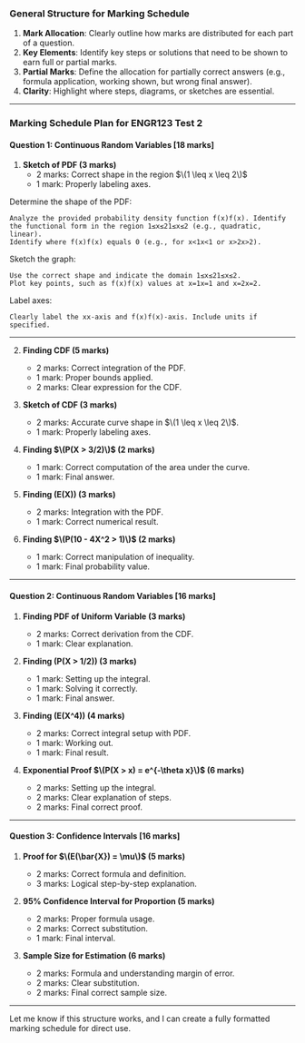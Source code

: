 ### General Structure for Marking Schedule
1. **Mark Allocation**: Clearly outline how marks are distributed for each part of a question.
2. **Key Elements**: Identify key steps or solutions that need to be shown to earn full or partial marks.
3. **Partial Marks**: Define the allocation for partially correct answers (e.g., formula application, working shown, but wrong final answer).
4. **Clarity**: Highlight where steps, diagrams, or sketches are essential.

---

### Marking Schedule Plan for ENGR123 Test 2

#### Question 1: Continuous Random Variables [18 marks]
1. **Sketch of PDF (3 marks)**
   - 2 marks: Correct shape in the region $\(1 \leq x \leq 2\)$
   - 1 mark: Properly labeling axes.
  

Determine the shape of the PDF:

    Analyze the provided probability density function f(x)f(x). Identify the functional form in the region 1≤x≤21≤x≤2 (e.g., quadratic, linear).
    Identify where f(x)f(x) equals 0 (e.g., for x<1x<1 or x>2x>2).

Sketch the graph:

    Use the correct shape and indicate the domain 1≤x≤21≤x≤2.
    Plot key points, such as f(x)f(x) values at x=1x=1 and x=2x=2.

Label axes:

    Clearly label the xx-axis and f(x)f(x)-axis. Include units if specified.










---

2. **Finding CDF (5 marks)**
   - 2 marks: Correct integration of the PDF.
   - 1 mark: Proper bounds applied.
   - 2 marks: Clear expression for the CDF.

3. **Sketch of CDF (3 marks)**
   - 2 marks: Accurate curve shape in $\(1 \leq x \leq 2\)$.
   - 1 mark: Properly labeling axes.

4. **Finding $\(P(X > 3/2)\)$ (2 marks)**
   - 1 mark: Correct computation of the area under the curve.
   - 1 mark: Final answer.

5. **Finding \(E(X)\) (3 marks)**
   - 2 marks: Integration with the PDF.
   - 1 mark: Correct numerical result.

6. **Finding $\(P(10 - 4X^2 > 1)\)$ (2 marks)**
   - 1 mark: Correct manipulation of inequality.
   - 1 mark: Final probability value.

---

#### Question 2: Continuous Random Variables [16 marks]
1. **Finding PDF of Uniform Variable (3 marks)**
   - 2 marks: Correct derivation from the CDF.
   - 1 mark: Clear explanation.

2. **Finding \(P(X > 1/2)\) (3 marks)**
   - 1 mark: Setting up the integral.
   - 1 mark: Solving it correctly.
   - 1 mark: Final answer.

3. **Finding \(E(X^4)\) (4 marks)**
   - 2 marks: Correct integral setup with PDF.
   - 1 mark: Working out.
   - 1 mark: Final result.

4. **Exponential Proof $\(P(X > x) = e^{-\theta x}\)$ (6 marks)**
   - 2 marks: Setting up the integral.
   - 2 marks: Clear explanation of steps.
   - 2 marks: Final correct proof.

---

#### Question 3: Confidence Intervals [16 marks]
1. **Proof for $\(E(\bar{X}) = \mu\)$ (5 marks)**
   - 2 marks: Correct formula and definition.
   - 3 marks: Logical step-by-step explanation.

2. **95% Confidence Interval for Proportion (5 marks)**
   - 2 marks: Proper formula usage.
   - 2 marks: Correct substitution.
   - 1 mark: Final interval.

3. **Sample Size for Estimation (6 marks)**
   - 2 marks: Formula and understanding margin of error.
   - 2 marks: Clear substitution.
   - 2 marks: Final correct sample size.

---

Let me know if this structure works, and I can create a fully formatted marking schedule for direct use.
